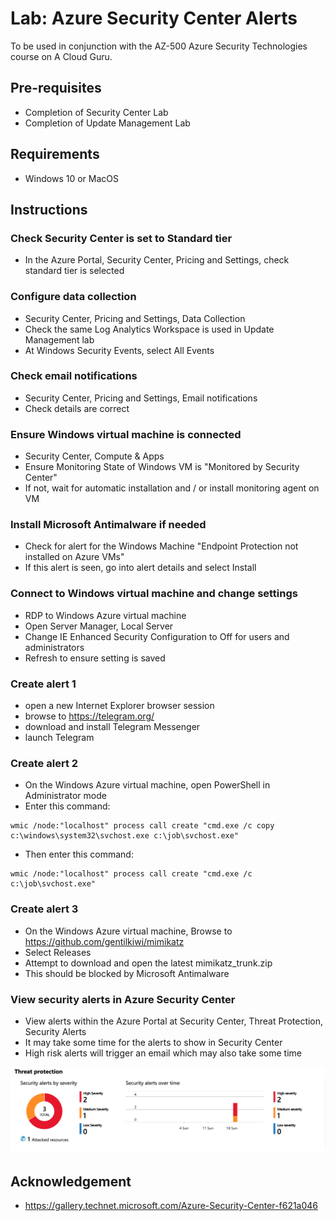 # Lab: Azure Security Center Alerts

To be used in conjunction with the AZ-500 Azure Security Technologies course on A Cloud Guru.

## Pre-requisites
* Completion of Security Center Lab
* Completion of Update Management Lab

## Requirements
* Windows 10 or MacOS

## Instructions

### Check Security Center is set to Standard tier
* In the Azure Portal, Security Center, Pricing and Settings, check standard tier is selected

### Configure data collection
* Security Center, Pricing and Settings, Data Collection
* Check the same Log Analytics Workspace is used in Update Management lab
* At Windows Security Events, select All Events

### Check email notifications
* Security Center, Pricing and Settings, Email notifications
* Check details are correct

### Ensure Windows virtual machine is connected
* Security Center, Compute & Apps
* Ensure Monitoring State of Windows VM is "Monitored by Security Center"
* If not, wait for automatic installation and / or install monitoring agent on VM

### Install Microsoft Antimalware if needed
* Check for alert for the Windows Machine "Endpoint Protection not installed on Azure VMs"
* If this alert is seen, go into alert details and select Install

### Connect to Windows virtual machine and change settings
* RDP to Windows Azure virtual machine
* Open Server Manager, Local Server
* Change IE Enhanced Security Configuration to Off for users and administrators
* Refresh to ensure setting is saved 

### Create alert 1
* open a new Internet Explorer browser session
* browse to https://telegram.org/ 
* download and install Telegram Messenger
* launch Telegram

### Create alert 2
* On the Windows Azure virtual machine, open PowerShell in Administrator mode
* Enter this command:
```
wmic /node:"localhost" process call create "cmd.exe /c copy c:\windows\system32\svchost.exe c:\job\svchost.exe"
```
* Then enter this command:
```
wmic /node:"localhost" process call create "cmd.exe /c c:\job\svchost.exe"
```

### Create alert 3
* On the Windows Azure virtual machine, Browse to https://github.com/gentilkiwi/mimikatz
* Select Releases
* Attempt to download and open the latest mimikatz_trunk.zip
* This should be blocked by Microsoft Antimalware

### View security alerts in Azure Security Center
* View alerts within the Azure Portal at Security Center, Threat Protection, Security Alerts
* It may take some time for the alerts to show in Security Center
* High risk alerts will trigger an email which may also take some time

![Alt text](asc-alerts.png?raw=true "Azure Security Center alerts")

## Acknowledgement
* https://gallery.technet.microsoft.com/Azure-Security-Center-f621a046
